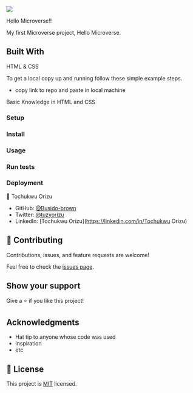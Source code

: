 ![](https://img.shields.io/badge/Microverse-blueviolet)

Hello Microverse!!

My first Microverse project, Hello Microverse.

## Built With

HTML & CSS

To get a local copy up and running follow these simple example steps.

- copy link to repo and paste in local machine

Basic Knowledge in HTML and CSS

### Setup

### Install

### Usage

### Run tests

### Deployment

👤 Tochukwu Orizu

- GitHub: [@Busido-brown](https://github.com/Busido-brown)
- Twitter: [@tuzyorizu](https://twitter.com/tuzyorizu)
- LinkedIn: [Tochukwu Orizu](https://linkedin.com/in/Tochukwu Orizu)

## 🤝 Contributing

Contributions, issues, and feature requests are welcome!

Feel free to check the [issues page](../../issues/).

## Show your support

Give a ⭐️ if you like this project!

## Acknowledgments

- Hat tip to anyone whose code was used
- Inspiration
- etc

## 📝 License

This project is [MIT](./MIT.md) licensed.
